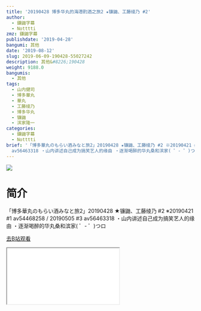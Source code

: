 ```yaml
---
title: '20190428 博多华丸的海港酌酒之旅2 ★镰鼬、工藤绫乃 #2'
author:
  - 鎌鼬字幕
  - Notttti
zmz: 鎌鼬字幕
publishdate: '2019-04-28'
bangumi: 其他
date: '2019-08-12'
slug: 2019-06-09-190428-55027242
description: 其他&#8226;190428
weight: 9188.0
bangumis:
  - 其他
tags:
  - 山内健司
  - 博多華丸
  - 華丸
  - 工藤绫乃
  - 博多华丸
  - 镰鼬
  - 滨家隆一
categories:
  - 鎌鼬字幕
  - Notttti
brief: '「博多華丸のもらい酒みなと旅2」20190428 ★镰鼬、工藤绫乃 #2 ※20190421 #1 av54468258 / 20190505 #3
  av56463318 ・山内讲述自己成为搞笑艺人的缘由 ・逐渐喝醉的华丸桑和滨家( ゜- ゜)つロ'
---
```

![](https://raw.githubusercontent.com/tcgriffith/owaraisite/master/static/tmpimg/1cca5d2a833661a7ffd7aa6437a91a51811d048b.jpg.480.jpg)
# 简介  
「博多華丸のもらい酒みなと旅2」20190428 ★镰鼬、工藤绫乃 #2
※20190421 #1 av54468258 / 20190505 #3 av56463318
・山内讲述自己成为搞笑艺人的缘由
・逐渐喝醉的华丸桑和滨家( ゜- ゜)つロ  

[去B站观看](https://www.bilibili.com/video/av55027242/)
<div class ="resp-container"><iframe class="testiframe" src="//player.bilibili.com/player.html?aid=55027242"", scrolling="no", allowfullscreen="true" > </iframe></div> 
